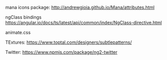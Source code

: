 
mana icons package:
http://andrewgioia.github.io/Mana/attributes.html

ngClass bindings
https://angular.io/docs/ts/latest/api/common/index/NgClass-directive.html

animate.css

TExtures:
https://www.toptal.com/designers/subtlepatterns/


Twitter:
https://www.npmjs.com/package/ng2-twitter
